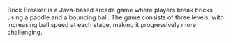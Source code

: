 Brick Breaker is a Java-based arcade game where players break bricks using a paddle and a bouncing ball. The game consists of three levels, with increasing ball speed at each stage, making it progressively more challenging.
